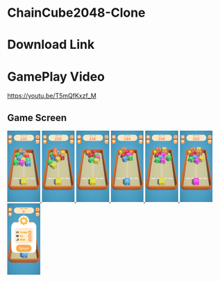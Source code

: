 # ChainCube2048-Clone

# Download Link

# GamePlay Video

https://youtu.be/T5mQfKxzf_M

## Game Screen
<p align="left"> <a href="https://www.w3schools.com/cs/" target="_blank" rel="noreferrer"> <img 
<img src="./Screen/1.jpg" alt="racegif" width="15%"/>
<img src="./Screen/2.jpg" alt="racegif" width="15%" />
<img src="./Screen/3.jpg" alt="racegif" width="15%" />
<img src="./Screen/4.jpg" alt="racegif" width="15%"/>
<img src="./Screen/5.jpg" alt="racegif" width="15%"/>
<img src="./Screen/6.jpg" alt="racegif" width="15%"/>
<img src="./Screen/7.jpg" alt="racegif" width="15%"/>

